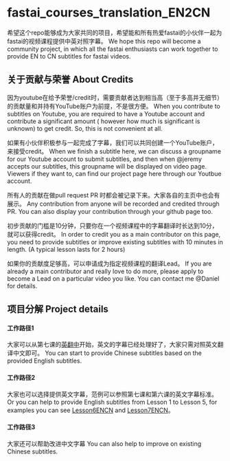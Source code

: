 # fastai_courses_translation_EN2CN

希望这个repo能够成为大家共同的项目，希望能和所有热爱fastai的小伙伴一起为fastai的视频课程提供中英对照字幕。
We hope this repo will become a community project, in which all the fastai enthusiasts can work together to provide EN to CN subtitles for fastai videos.  

## 关于贡献与荣誉 About Credits
因为youtube在给予荣誉/credit时，需要贡献者达到相当高（至于多高并无细节）的贡献量和并持有YouTube账户为前提，不是很方便。
When you contribute to subtitles on Youtube, you are required to have a Youtube account and contribute a significant amount ( however how much is significant is unknown) to get credit. So, this is not convenient at all. 

如果有小伙伴积极参与一起完成了字幕，我们可以共同创建一个YouTube账户，来接受credit。
When we finish a subtitle here, we can discuss a groupname for our Youtube account to submit subtitles, and then when @jeremy accepts our subtitles, this groupname will be displayed on video page. Viewers if they want to, can find our project page here through our Youtbue account.  

所有人的贡献在做pull request PR 时都会被记录下来。大家各自的主页中也会有展示。
Any contribution from anyone will be recorded and credited through PR. You can also display your contribution through your github page too. 

初步贡献的门槛是10分钟，只要你在一个视频课程中的字幕翻译时长达到10分，就可以获得credit。
In order to credit you as a main contributor on this page, you need to provide subtitles or improve existing subtitles with 10 minutes in length. (A typical lesson lasts for 2 hours)  

如果你的贡献度足够高，可以申请成为指定视频课程的翻译Lead。
If you are already a main contributor and really love to do more, please apply to become a Lead on a particular video you like.   You can contact me @Daniel for details. 

## 项目分解 Project details
#### 工作路径1
大家可以从第七课的[英翻中]()开始，英文的字幕已经处理好了，大家只需对照英文翻译中文即可。
You can start to provide Chinese subtitles based on the provided English subtitles. 

#### 工作路径2
大家也可以选择提供英文字幕，范例可以参照第七课和第六课的英文字幕标准。
Or you can help to provide English subtitles from Lesson 1 to Lesson 5, for examples you can see [Lesson6ENCN]() and [Lesson7ENCN]()。 

#### 工作路径3
大家还可以帮助改进中文字幕
You can also help to improve on existing Chinese subtitles. 

